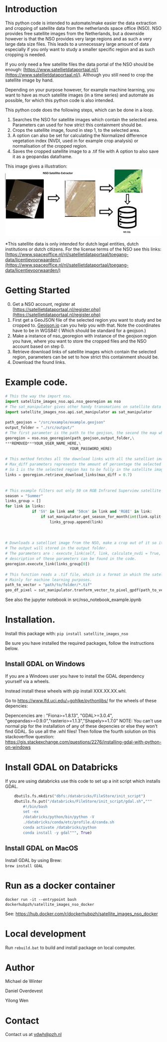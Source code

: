 # Introduction 
This python code is intended to automate/make easier the data extraction and cropping of satellite data from the netherlands space office (NSO).
NSO provides free satellite images from the Netherlands, but a downside however is that the NSO provides very large regions and as such a very large data size files.
This leads to a unnecessary large amount of data especially if you only want to study a smaller specific region and as such cropping is needed.

If you only need a few satellite files the data portal of the NSO should be enough: [https://www.satellietdataportaal.nl/](https://www.satellietdataportaal.nl/).
Although you still need to crop the satellite image by hand.

Depending on your purpose however, for example machine learning, you want to have as much satellite images (in a time series) and automate as possible, for which this python code is also intended.

This python code does the following steps, which can be done in a loop.
1. Searches the NSO for satellite images which contain the selected area. Parameters can used for how strict this containment should be.
2. Crops the satellite image, found in step 1, to the selected area.
3. A option can also be set for calculating the Normalized difference vegetation index (NVDI, used in for example crop analysis) or normalisation of the cropped region.
4. Saves the cropped satellite image to a .tif file with A option to also save it as a geopandas dataframe.



This image gives a illustration: 
![Alt text](example.png?raw=true "Title")






*This satellite data is only intended for dutch legal entities, dutch institutions or dutch citizens.
For the license terms of the NSO see this links: [https://www.spaceoffice.nl/nl/satellietdataportaal/toegang-data/licentievoorwaarden/](https://www.spaceoffice.nl/nl/satellietdataportaal/toegang-data/licentievoorwaarden/)

# Getting Started

0. Get a NSO account, register at [https://satellietdataportaal.nl/register.php](https://satellietdataportaal.nl/register.php)
1. First get a GeoJSON file of the selected region you want to study and be cropped to. [Geojson.io](https://geojson.io/#map=8/51.821/5.004) can you help you with that. Note the coordinates have to be in WGS84! ( Which should be standard for a geojson.) 
2. Make a instance of nso_georegion with instance of the geojson region you have, where you want to store the cropped files and the NSO account based on step 0.
2. Retrieve download links of satellite images which contain the selected region, parameters can be set to how strict this containment should be. 
3. Download the found links.

# Example code.

```python
# This the way the import nso.
import satellite_images_nso.api.nso_georegion as nso
# The sat_manipulator gives other handy transmations on satellite data .tif files to a geopandas dataframe.
import satellite_images_nso.api.sat_manipulator as sat_manipulator

path_geojson = "/src/example/example.geojson"
output_folder = "./src/output/"
# The first parameter is the path to the geojson, the second the map where the cropped satellite data will be downloaded, the third is your NSO usernamen and the last your NSO password.
georegion = nso.nso_georegion(path_geojson,output_folder,\
***REMOVED***YOUR_USER_NAME_HERE,\
                             YOUR_PASSWORD_HERE)

# This method fetches all the download links with all the satelliet images the NSO has which contain the region in the given geojson.
# Max_diff parameters represents the amount of percentage the selected region has to be in the satellite image. 
# So 1 is the the selected region has to be fully in the satellite images while 0.7 donates only 70% of the selected region is in the 
links = georegion.retrieve_download_links(max_diff = 0.7)


# This example filters out only 50 cm RGB Infrared Superview satellite imagery in the summer from all the links
season = "Summer"
links_group = []
for link in links:
            if 'SV' in link and '50cm' in link and 'RGBI' in link:
                if sat_manipulator.get_season_for_month(int(link.split("/")[len(link.split("/"))-1][4:6]))[0] == season:
                    links_group.append(link)



# Downloads a satelliet image from the NSO, make a crop out of it so it fits the geojson region and calculate the NVDI index.
# The output will stored in the output folder.
# The parameters are : execute_link(self, link, calculate_nvdi = True,  delete_zip_file = True, delete_source_files = True, check_if_file_exists = True, relative_75th_normalize = False)
# description of these parameters can be found in the code.
georegion.execute_link(links_group[0])

# This function reads a .tif file, which is a format in which the satellite data is stored in, and converts it to a pixel based geopandas dataframe.
# Mainly for machine learning purposes.
path_to_vector = "path/to/folder/*.tif"
geo_df_pixel = sat_manipulator.tranform_vector_to_pixel_gpdf(path_to_vector)
```
See also the jupyter notebook in src/nso_notebook_example.ipynb
# Installation.

Install this package with: `pip install satellite_images_nso`

Be sure you have installed the required packages, follow the instructions below.
## Install GDAL on Windows
If you are a Windows user you have to install the GDAL dependency yourself via a wheels.

Instead install these wheels with pip install XXX.XX.XX.whl.

Go to https://www.lfd.uci.edu/~gohlke/pythonlibs/ for the wheels of these depencies:
 
Depencencies are : "Fiona>=1.8.13", "GDAL>=3.0.4", "geopandas>=0.9.0","rasterio>=1.1.3","Shapely>=1.7.0"
NOTE: You can't use normal pip for the installation of any of these depencies or else they won't find GDAL. So use all the .whl files!
Then follow the fourth solution on this stackoverflow question:
https://gis.stackexchange.com/questions/2276/installing-gdal-with-python-on-windows


# Install GDAL on Databricks
If you are using databricks use this code to set up a init script which installs GDAL.

```python
    dbutils.fs.mkdirs("dbfs:/databricks/FileStore/init_script")
    dbutils.fs.put("/databricks/FileStore/init_script/gdal.sh","""
        #!/bin/bash
        set -ex
        /databricks/python/bin/python -V
        ./databricks/conda/etc/profile.d/conda.sh
        conda activate /databricks/python
        conda install -y gdal""", True)
```

## Install GDAL on MacOS
Install GDAL by using Brew:  
`brew install GDAL`

# Run as a docker container
```console
docker run -it --entrypoint bash dockerhubpzh/satellite_images_nso_docker
```
See: https://hub.docker.com/r/dockerhubpzh/satellite_images_nso_docker

# Local development
Run `rebuild.bat` to build and install package on local computer.




# Author
Michael de Winter

Daniel Overdevest

Yilong Wen

# Contact

Contact us at vdwh@pzh.nl


